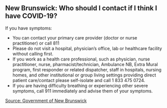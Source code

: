 ## New Brunswick: Who should I contact if I think I have COVID-19?

If you have symptoms:

- You can contact your primary care provider (doctor or nurse practitioner) or call 811
- Please do not visit a hospital, physician’s office, lab or healthcare facility without calling first.
- If you work as a health care professional, such as physician, nurse practitioner, nurse, pharmacist/technician, Ambulance NB, Extra Mural program, first responder or related dispatcher, staff in hospitals, nursing homes, and other institutional or group living settings providing direct patient care/contact please self-isolate and call 1 833 475 0724.
- If you are having difficulty breathing or experiencing other severe symptoms, call 911 immediately and advise them of your symptoms.

[Source: Government of New Brunswick](https://www2.gnb.ca/content/gnb/en/departments/ocmoh/cdc/content/respiratory_diseases/coronavirus.html)
